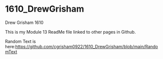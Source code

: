 # 1610_DrewGrisham
Drew Grisham 1610 

This is my Module 13 ReadMe file linked to other pages in Github.


Random Text is here:https://github.com/cgrisham0922/1610_DrewGrisham/blob/main/RandomText

